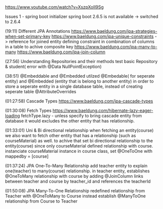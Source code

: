 https://www.youtube.com/watch?v=XszpXoII9Sg

Issues 1 -
spring boot initializer spring boot 2.6.5 is not available -> switched to 2.6.4

(19:11) Different JPA Annotations
https://www.baeldung.com/jpa-strategies-when-set-primary-key
https://www.baeldung.com/jpa-unique-constraints
-> reference for joined entity
defining constraint in combination of columns in a table to achive composite key
https://www.baeldung.com/jpa-many-to-many
https://www.baeldung.com/jpa-join-column

(27:56) Understanding Repositories and their methods
test basic Repository & student( error with @Data NullPointException)

(38:51) @Embeddable and @Embedded
utilzed @Embedable( for seperate entity) and @Embedded (entity that is belong to another entity)  in order to store a seperate entity in a single database table, instead of creating seperate table 
@AttributeOverrides


(01:27:58) Cascade Types
https://www.baeldung.com/jpa-cascade-types

(01:30:08) Fetch Types
https://www.baeldung.com/hibernate-lazy-eager-loading
fetchType.lazy - unless specify to bring cascade entity from database it would excludes the other entity that has relationship. 

(01:33:01) Uni & Bi directional relationship
when fetching an entity(course) we also want to fetch other entity that has a relationship (such as courseMaterial) as well.
to achive that set bi directional relationship to the entity(course) since only courseMaterial defined relationship with course.
instanciate courseMaterial instance in course class,
set @OneToOne with mappedby = [course]

(01:37:24) JPA One-To-Many Relationship
add teacher entity to explain one(teacher) to many(course) relationship.
in teacher entity, establishes @OneToMany relationship with course by 
adding @JoinColumn links between teacher and course by teacher_id and references the teacherId

(01:50:08) JPA Many-To-One Relationship
redefined relationship from Teacher with @OneToMany to Course 
instead establish @ManyToOne relationship from Course to Teacher
